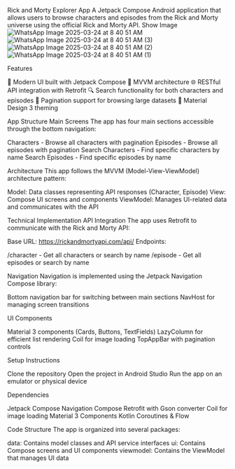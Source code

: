 Rick and Morty Explorer App
A Jetpack Compose Android application that allows users to browse characters and episodes from the Rick and Morty universe using the official Rick and Morty API.
Show Image
![WhatsApp Image 2025-03-24 at 8 40 51 AM](https://github.com/user-attachments/assets/a7a4dbeb-b4aa-4cd9-987a-fb88a76289d6)
![WhatsApp Image 2025-03-24 at 8 40 51 AM (3)](https://github.com/user-attachments/assets/90115c99-e5c3-4f0b-9f3b-65dfdcda3f8d)
![WhatsApp Image 2025-03-24 at 8 40 51 AM (2)](https://github.com/user-attachments/assets/f98a210b-1f3a-4206-a2d4-50ccd0a62313)
![WhatsApp Image 2025-03-24 at 8 40 51 AM (1)](https://github.com/user-attachments/assets/ae8908d4-a070-45aa-a67a-42917063e3f7)

Features

📱 Modern UI built with Jetpack Compose
🧠 MVVM architecture
🌐 RESTful API integration with Retrofit
🔍 Search functionality for both characters and episodes
📄 Pagination support for browsing large datasets
🎨 Material Design 3 theming

App Structure
Main Screens
The app has four main sections accessible through the bottom navigation:

Characters - Browse all characters with pagination
Episodes - Browse all episodes with pagination
Search Characters - Find specific characters by name
Search Episodes - Find specific episodes by name

Architecture
This app follows the MVVM (Model-View-ViewModel) architecture pattern:

Model: Data classes representing API responses (Character, Episode)
View: Compose UI screens and components
ViewModel: Manages UI-related data and communicates with the API

Technical Implementation
API Integration
The app uses Retrofit to communicate with the Rick and Morty API:

Base URL: https://rickandmortyapi.com/api/
Endpoints:

/character - Get all characters or search by name
/episode - Get all episodes or search by name



Navigation
Navigation is implemented using the Jetpack Navigation Compose library:

Bottom navigation bar for switching between main sections
NavHost for managing screen transitions

UI Components

Material 3 components (Cards, Buttons, TextFields)
LazyColumn for efficient list rendering
Coil for image loading
TopAppBar with pagination controls

Setup Instructions

Clone the repository
Open the project in Android Studio
Run the app on an emulator or physical device

Dependencies

Jetpack Compose
Navigation Compose
Retrofit with Gson converter
Coil for image loading
Material 3 Components
Kotlin Coroutines & Flow

Code Structure
The app is organized into several packages:

data: Contains model classes and API service interfaces
ui: Contains Compose screens and UI components
viewmodel: Contains the ViewModel that manages UI data

